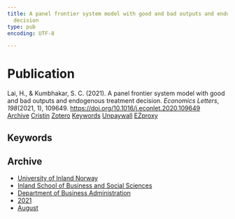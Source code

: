 ```yaml
---
title: A panel frontier system model with good and bad outputs and endogenous treatment
  decision
type: pub
encoding: UTF-8

---
```

<h1>Publication</h1>
<article id="csl-bib-container-4Z7QBTDC" class="csl-bib-container">
  <div class="csl-bib-body"> <div class="csl-entry">Lai, H., &#38; Kumbhakar, S. C. (2021). A panel frontier system model with good and bad outputs and endogenous treatment decision. <i>Economics Letters</i>, <i>198</i>(2021, 1), 109649. <a href="https://doi.org/10.1016/j.econlet.2020.109649">https://doi.org/10.1016/j.econlet.2020.109649</a></div> </div>
  <div class="csl-bib-buttons">
    <a href="#taxonomy-article-4Z7QBTDC" alt="archive" class="csl-bib-button">Archive</a>
    <a href="https://app.cristin.no/results/show.jsf?id=1923731" alt="Cristin" class="csl-bib-button">Cristin</a>
    <a href="http://zotero.org/groups/5881554/items/4Z7QBTDC" alt="Zotero" class="csl-bib-button">Zotero</a>
    <a href="#keywords-article-4Z7QBTDC" alt="keywords" class="csl-bib-button">Keywords</a>
    <a href="https://doi.org/10.1016/j.econlet.2020.109649" alt="Unpaywall" class="csl-bib-button">Unpaywall</a>
    <a href="https://doi.org/10.1016/j.econlet.2020.109649" alt="EZproxy" class="csl-bib-button">EZproxy</a>
  </div>
  <div id="csl-bib-meta-container-4Z7QBTDC"></div>
</article>
<div id="csl-bib-meta-4Z7QBTDC" class="csl-bib-meta">
  <article id="keywords-article-4Z7QBTDC" class="keywords-article">
    <h1>Keywords</h1>
    
  </article>
  <article id="taxonomy-article-4Z7QBTDC" class="taxonomy-article">
    <h1>Archive</h1>
    <ul>
      <li>
        <a href="/en/archive/?key=3DCRN523">University of Inland Norway</a>
      </li>
      <li>
        <a href="/en/archive/?key=DU8Q9LN9">Inland School of Business and Social Sciences</a>
      </li>
      <li>
        <a href="/en/archive/?key=3IQA89I8">Department of Business Administration</a>
      </li>
      <li>
        <a href="/en/archive/?key=39DV3H9E">2021</a>
      </li>
      <li>
        <a href="/en/archive/?key=NQGQ73UJ">August</a>
      </li>
    </ul>
  </article>
</div>
